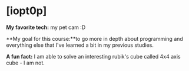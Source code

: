 # [iopt0p]

**My favorite tech:** my pet cam :D 

**My goal for this course:**to go more in depth about programming and everything else that I've learned a bit in my previous studies. 

**A fun fact:** I am able to solve an interesting rubik's cube called 4x4 axis cube - I am not. 
